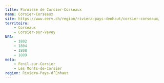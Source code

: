 ```yaml
---
title: Paroisse de Corsier-Corseaux
name: Corsier-Corseaux
site: https://www.eerv.ch/region/riviera-pays-denhaut/corsier-corseaux/accueil
territoire:
    - Corseaux
    - Corsier-sur-Vevey
NPA:
    - 1802
    - 1804
    - 1808
    - 1809
meta:
    - Fenil-sur-Corsier
    - Les Monts-de-Corsier
region: Riviera-Pays-d’Enhaut
---
```

